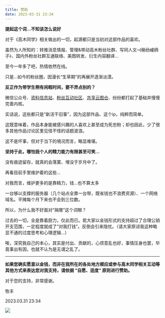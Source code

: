 ```yaml
---
title: 赞助
date: 2023-03-31 23:34
---
```


**提起这个词...不知该怎么说好**


对于《高木同学》相关做出的一切，起源都只是当初对这部作品的喜欢。

虽然为人所知的：转推消息情报、管理&带动高木粉丝社群、写同人文~~（现已成鸽子）~~、国内外粉丝社群互通联络、美图转发、衍生内容翻译...

至今一年多了吧，热情依然在线。

只是...如今的粉丝圈，因漫长“生草期”的再展开逐渐淡漠。


**反正作为带学生稍有闲暇时间，要不弄点别的？**

微信公众号、[资料信息站](https:takagi3.cn)、[粉丝互动社区](https://club.takagi3.cn)、[共享云图仓](https://shareimg.takagi3.cn)、纷纷都打起了基础并慢慢完善内核。


实话说，这些都只是“新活干旧事”，因为这部作品、这个ip，纯粹而简单。

这既意味着，作品本身能被感兴趣的人喜欢上甚至成为死忠粉；却也因此，少了很多其他作品讨论区里见怪不怪的话题波浪。

这不是坏事，但对于当下的境况而言，略显难堪。


**坚持于此，哪怕我个人的精力能力有限甚至可笑...**

没有痕迹留存，就真的会落寞、埋没于岁月中了。


再看目前手里维护着的这些...

对我而言，维护更多的是靠精力，钱...也不算太多

一台够以支撑的服务器（几个站点全靠一台带，既省钱也不浪费资源）、一个网络域名。平摊每个月下来也不会到三位数。


所以，为什么我不好面对“捐赠”这个词眼？

过去的一切，全是靠着厨力，仅此而已。若大家以金钱形式的支持超过了合理公销开支范围，一定程度就成了“对我打钱”。反倒会引来隐忧。（请大家原谅我这种略显不通的过度思考和心理逻辑...）

唉，深究我自己的本心，其实是付出、贡献的，心烦意乱也好，事情压身也罢，毕竟事出有因，也就不认为是无谓之乱了。

***

**如果您确实愿意以金钱，而非在我所在的各处地方顺应或参与高木同学相关互动等其他方式来表达您对我支持，请依据 “自愿、适度“ 原则进行赞助。**

对于您的支持，非常感谢。

牧丰

2023.03.31 23:34


![](https://pic.mufeng086.top/images/2023/03/19/QR-code.png)
